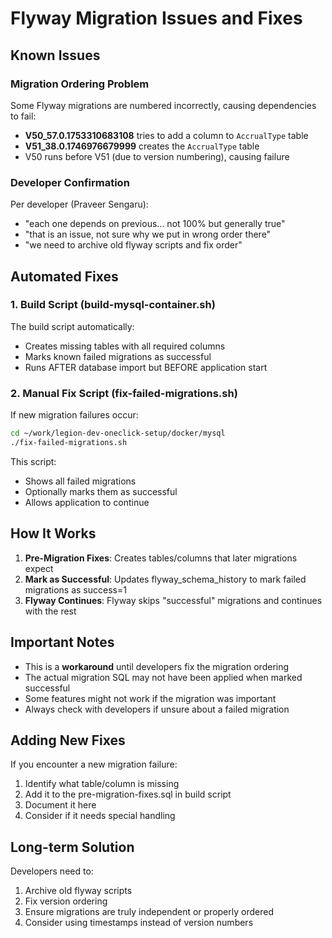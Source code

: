 # Flyway Migration Issues and Fixes

## Known Issues

### Migration Ordering Problem
Some Flyway migrations are numbered incorrectly, causing dependencies to fail:
- **V50_57.0.1753310683108** tries to add a column to `AccrualType` table
- **V51_38.0.1746976679999** creates the `AccrualType` table
- V50 runs before V51 (due to version numbering), causing failure

### Developer Confirmation
Per developer (Praveer Sengaru):
- "each one depends on previous... not 100% but generally true"
- "that is an issue, not sure why we put in wrong order there"
- "we need to archive old flyway scripts and fix order"

## Automated Fixes

### 1. Build Script (build-mysql-container.sh)
The build script automatically:
- Creates missing tables with all required columns
- Marks known failed migrations as successful
- Runs AFTER database import but BEFORE application start

### 2. Manual Fix Script (fix-failed-migrations.sh)
If new migration failures occur:
```bash
cd ~/work/legion-dev-oneclick-setup/docker/mysql
./fix-failed-migrations.sh
```

This script:
- Shows all failed migrations
- Optionally marks them as successful
- Allows application to continue

## How It Works

1. **Pre-Migration Fixes**: Creates tables/columns that later migrations expect
2. **Mark as Successful**: Updates flyway_schema_history to mark failed migrations as success=1
3. **Flyway Continues**: Flyway skips "successful" migrations and continues with the rest

## Important Notes

- This is a **workaround** until developers fix the migration ordering
- The actual migration SQL may not have been applied when marked successful
- Some features might not work if the migration was important
- Always check with developers if unsure about a failed migration

## Adding New Fixes

If you encounter a new migration failure:

1. Identify what table/column is missing
2. Add it to the pre-migration-fixes.sql in build script
3. Document it here
4. Consider if it needs special handling

## Long-term Solution

Developers need to:
1. Archive old flyway scripts
2. Fix version ordering
3. Ensure migrations are truly independent or properly ordered
4. Consider using timestamps instead of version numbers